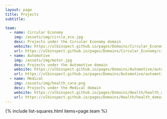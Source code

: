 ```yaml
---
layout: page
title: Projects
subtitle: 

team:
  - name: Circular Economy
    img: /assets/img/circle_eco.jpg
    desc: Projects under the Circular Economy domain
    website: https://ulbinspect.github.io/pages/Domains/Circular_Economy/circular_domain/
    url: https://ulbinspect.github.io/pages/Domains/Circular_Economy/circular_domain/
  - name: Automotive
    img: /assets/img/motor.jpg
    desc: Projects under the Automotive domain
    website: https://ulbinspect.github.io/pages/Domains/Automotive/automotive_domain/
    url: https://ulbinspect.github.io/pages/Domains/Automotive/automotive_domain/
  - name: Medical 
    img: /assets/img/health_care.png
    desc: Projects under the Medical domain
    website: https://ulbinspect.github.io/pages/Domains/Health/health_domain/
    url: https://ulbinspect.github.io/pages/Domains/Health/health_domain/
---
```

{% include list-squares.html items=page.team %}
